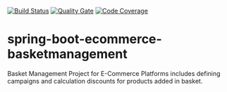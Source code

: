 [![Build Status](https://travis-ci.org/tanerdiler/spring-boot-ecommerce-basketmanagement.svg?branch=master)](https://travis-ci.org/tanerdiler/spring-boot-ecommerce-basketmanagement)
[![Quality Gate](https://sonarcloud.io/api/project_badges/measure?project=com.tanerdiler%3Aecommerce-basket-api&metric=alert_status)](https://sonarcloud.io/dashboard?id=com.tanerdiler%3Aecommerce-basket-api)
[![Code Coverage](https://sonarcloud.io/api/project_badges/measure?project=com.tanerdiler%3Aecommerce-basket-api&metric=coverage)](https://sonarcloud.io/dashboard?id=com.tanerdiler%3Aecommerce-basket-api)


# spring-boot-ecommerce-basketmanagement
Basket Management Project for E-Commerce Platforms includes defining campaigns and calculation discounts for products added in basket.
